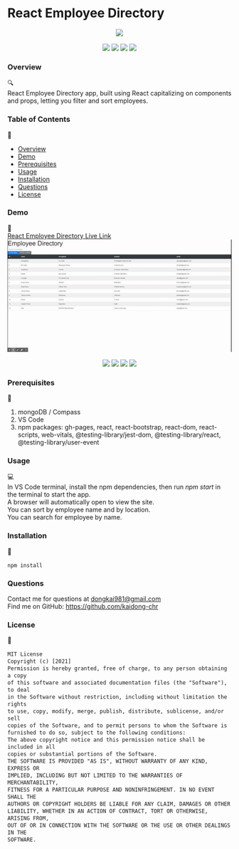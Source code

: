 # React Employee Directory 

<p align="center">
<img src="https://img.shields.io/badge/license-MIT-yellow" />
</p>

<p align="center">
    <img src="https://img.shields.io/github/repo-size/kaidong-chr/HW20_React_Employee_Directory" />
    <img src="https://img.shields.io/github/languages/top/kaidong-chr/HW20_React_Employee_Directory"  />
    <img src="https://img.shields.io/github/issues/kaidong-chr/HW20_React_Employee_Directory" />
    <img src="https://img.shields.io/github/last-commit/kaidong-chr/HW20_React_Employee_Directory" >
</p>

### Overview
🔍<br />
React Employee Directory app, built using React capitalizing on components and props, letting you filter and sort employees.

### Table of Contents
📑<br />
- [Overview](#Overview)
- [Demo](#Demo)
- [Prerequisites](#Prerequisites)
- [Usage](#Usage)
- [Installation](#Installation)
- [Questions](#Questions)
- [License](#License)

### Demo
🎥<br /> 
[React Employee Directory Live Link](https://kaidong-chr.github.io/HW20_React_Employee_Directory)<br />
<img src="public\img\Employee_Directory.gif" width="1000"><br />
<p align="center">
    <img src="https://img.shields.io/badge/JavaScript-green" />
    <img src="https://img.shields.io/badge/react-blue" />
    <img src="https://img.shields.io/badge/gh-pages-red" />
    <img src="https://img.shields.io/badge/web-vitals-light" />
</p>

### Prerequisites 
🔨<br />
  1. mongoDB / Compass
  2. VS Code
  3. npm packages: gh-pages, react, react-bootstrap, react-dom, react-scripts, web-vitals, @testing-library/jest-dom, @testing-library/react, @testing-library/user-event

### Usage
💻<br />
In VS Code terminal, install the npm dependencies, then run <i>npm start</i> in the terminal to start the app.<br />
A browser will automatically open to view the site.<br />
You can sort by employee name and by location.<br />
You can search for employee by name.<br />

### Installation
💾<br />
```
npm install
```

### Questions
  Contact me for questions at dongkai981@gmail.com<br />
  Find me on GitHub: https://github.com/kaidong-chr

### License
📘<br />
```
MIT License
Copyright (c) [2021] 
Permission is hereby granted, free of charge, to any person obtaining a copy
of this software and associated documentation files (the "Software"), to deal
in the Software without restriction, including without limitation the rights
to use, copy, modify, merge, publish, distribute, sublicense, and/or sell
copies of the Software, and to permit persons to whom the Software is
furnished to do so, subject to the following conditions:
The above copyright notice and this permission notice shall be included in all
copies or substantial portions of the Software.
THE SOFTWARE IS PROVIDED "AS IS", WITHOUT WARRANTY OF ANY KIND, EXPRESS OR
IMPLIED, INCLUDING BUT NOT LIMITED TO THE WARRANTIES OF MERCHANTABILITY,
FITNESS FOR A PARTICULAR PURPOSE AND NONINFRINGEMENT. IN NO EVENT SHALL THE
AUTHORS OR COPYRIGHT HOLDERS BE LIABLE FOR ANY CLAIM, DAMAGES OR OTHER
LIABILITY, WHETHER IN AN ACTION OF CONTRACT, TORT OR OTHERWISE, ARISING FROM,
OUT OF OR IN CONNECTION WITH THE SOFTWARE OR THE USE OR OTHER DEALINGS IN THE
SOFTWARE.
```